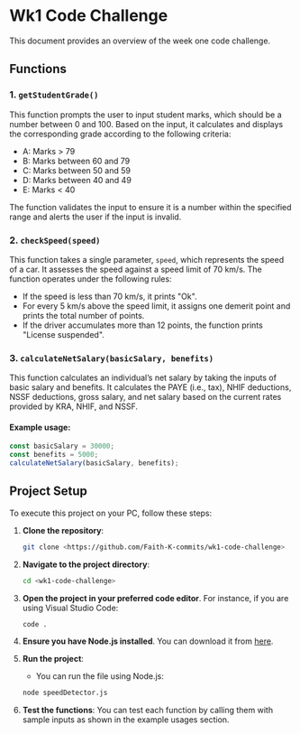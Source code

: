 # Wk1 Code Challenge

This document provides an overview of the week one code challenge.

## Functions

### 1. `getStudentGrade()`

This function prompts the user to input student marks, which should be a number between 0 and 100. Based on the input, it calculates and displays the corresponding grade according to the following criteria:

- A: Marks > 79
- B: Marks between 60 and 79
- C: Marks between 50 and 59
- D: Marks between 40 and 49
- E: Marks < 40

The function validates the input to ensure it is a number within the specified range and alerts the user if the input is invalid.

### 2. `checkSpeed(speed)`

This function takes a single parameter, `speed`, which represents the speed of a car. It assesses the speed against a speed limit of 70 km/s. The function operates under the following rules:

- If the speed is less than 70 km/s, it prints "Ok".
- For every 5 km/s above the speed limit, it assigns one demerit point and prints the total number of points.
- If the driver accumulates more than 12 points, the function prints "License suspended".

### 3. `calculateNetSalary(basicSalary, benefits)`

This function calculates an individual’s net salary by taking the inputs of basic salary and benefits. It calculates the PAYE (i.e., tax), NHIF deductions, NSSF deductions, gross salary, and net salary based on the current rates provided by KRA, NHIF, and NSSF.

#### Example usage:

```javascript
const basicSalary = 30000; 
const benefits = 5000; 
calculateNetSalary(basicSalary, benefits);
```

## Project Setup

To execute this project on your PC, follow these steps:

1. **Clone the repository**:
   ```sh
   git clone <https://github.com/Faith-K-commits/wk1-code-challenge>
   ```

2. **Navigate to the project directory**:
   ```sh
   cd <wk1-code-challenge>
   ```

3. **Open the project in your preferred code editor**. For instance, if you are using Visual Studio Code:
   ```sh
   code .
   ```

4. **Ensure you have Node.js installed**. You can download it from [here](https://nodejs.org/).

5. **Run the project**:
    -   You can run the file using Node.js:
     ```sh
     node speedDetector.js
     ```

6. **Test the functions**: You can test each function by calling them with sample inputs as shown in the example usages section.